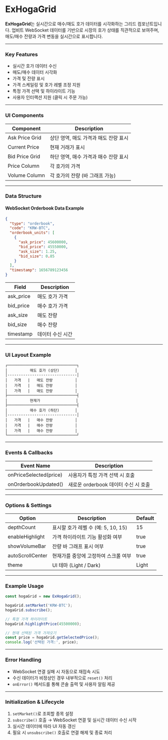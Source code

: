 # ExHogaGrid

**ExHogaGrid**는 실시간으로 매수/매도 호가 데이터를 시각화하는 그리드 컴포넌트입니다. 업비트 WebSocket 데이터를 기반으로 시장의 호가 상태를 직관적으로 보여주며, 매도/매수 잔량과 가격 변동을 실시간으로 표시합니다.

***

### Key Features

* 실시간 호가 데이터 수신
* 매도/매수 데이터 시각화
* 가격 및 잔량 표시
* 가격 스케일링 및 호가 레벨 조정 지원
* 특정 가격 선택 및 하이라이트 기능
* 사용자 인터랙션 지원 (클릭 시 주문 가능)

***

### UI Components

| Component      | Description            |
| -------------- | ---------------------- |
| Ask Price Grid | 상단 영역, 매도 가격과 매도 잔량 표시 |
| Current Price  | 현재 거래가 표시              |
| Bid Price Grid | 하단 영역, 매수 가격과 매수 잔량 표시 |
| Price Column   | 각 호가의 가격               |
| Volume Column  | 각 호가의 잔량 (바 그래프 가능)    |

***

### Data Structure

#### WebSocket Orderbook Data Example

```json
{
  "type": "orderbook",
  "code": "KRW-BTC",
  "orderbook_units": [
    {
      "ask_price": 45600000,
      "bid_price": 45550000,
      "ask_size": 1.25,
      "bid_size": 0.85
    }
  ],
  "timestamp": 1656789123456
}
```

| Field      | Description |
| ---------- | ----------- |
| ask\_price | 매도 호가 가격    |
| bid\_price | 매수 호가 가격    |
| ask\_size  | 매도 잔량       |
| bid\_size  | 매수 잔량       |
| timestamp  | 데이터 수신 시간   |

***

### UI Layout Example

```
┌───────────────────────────────┐
│          매도 호가 (상단)       │
│-------------------------------│
│   가격   |   매도 잔량          │
│   가격   |   매도 잔량          │
│   가격   |   매도 잔량          │
├───────────────────────────────┤
│          현재가                │
├───────────────────────────────┤
│          매수 호가 (하단)       │
│-------------------------------│
│   가격   |   매수 잔량          │
│   가격   |   매수 잔량          │
│   가격   |   매수 잔량          │
└───────────────────────────────┘
```

***

### Events & Callbacks

| Event Name             | Description               |
| ---------------------- | ------------------------- |
| onPriceSelected(price) | 사용자가 특정 가격 선택 시 호출        |
| onOrderbookUpdated()   | 새로운 orderbook 데이터 수신 시 호출 |

***

### Options & Settings

| Option           | Description                | Default |
| ---------------- | -------------------------- | ------- |
| depthCount       | 표시할 호가 레벨 수 (예: 5, 10, 15) | 15      |
| enableHighlight  | 가격 하이라이트 기능 활성화 여부         | true    |
| showVolumeBar    | 잔량 바 그래프 표시 여부             | true    |
| autoScrollCenter | 현재가를 중앙에 고정하여 스크롤 여부       | true    |
| theme            | UI 테마 (Light / Dark)       | Light   |

***

### Example Usage

```javascript
const hogaGrid = new ExHogaGrid();

hogaGrid.setMarket('KRW-BTC');
hogaGrid.subscribe();

// 특정 가격 하이라이트
hogaGrid.highlightPrice(45500000);

// 현재 선택된 가격 가져오기
const price = hogaGrid.getSelectedPrice();
console.log('선택된 가격:', price);
```

***

### Error Handling

* WebSocket 연결 실패 시 자동으로 재접속 시도
* 수신 데이터가 비정상인 경우 내부적으로 `reset()` 처리
* `onError()` 메서드를 통해 콘솔 출력 및 사용자 알림 제공

***

### Initialization & Lifecycle

1. `setMarket()`로 조회할 종목 설정
2. `subscribe()` 호출 → WebSocket 연결 및 실시간 데이터 수신 시작
3. 실시간 데이터에 따라 UI 자동 갱신
4. 필요 시 `unsubscribe()` 호출로 연결 해제 및 종료 처리

